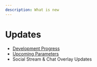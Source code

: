 ```yaml
---
description: What is new
---
```


# Updates

* [Development Progress](https://updates.vdo.ninja/)
* [Upcoming Parameters](../advanced-settings/upcoming-parameters/)
* Social Stream & Chat Overlay Updates
